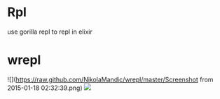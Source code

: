Rpl
===

use gorilla repl to repl in elixir
# wrepl
![](https://raw.github.com/NikolaMandic/wrepl/master/Screenshot from 2015-01-18 02:32:39.png)
![](http://i.imgur.com/GOfhUQA.jpg)

